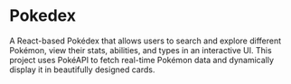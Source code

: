 # Pokedex
A React-based Pokédex that allows users to search and explore different Pokémon, view their stats, abilities, and types in an interactive UI. This project uses PokéAPI to fetch real-time Pokémon data and dynamically display it in beautifully designed cards.
